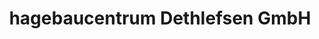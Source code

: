 ---
title: "hagebaucentrum Dethlefsen GmbH"
url: /kellinghusen/hagebaucentrum-dethlefsen-gmbh/
shop: Baumarkt
---